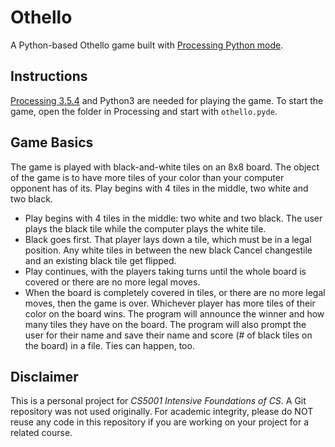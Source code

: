 # Othello
A Python-based Othello game built with [Processing Python mode](https://py.processing.org/).
## Instructions

[Processing 3.5.4](https://processing.org/releases) and Python3 are needed for playing the game. To start the game, open the folder in Processing and start with `othello.pyde`. 

## Game Basics

The game is played with black-and-white tiles on an 8x8 board. The object of the game is to have more tiles of your color than your computer opponent has of its. Play begins with 4 tiles in the middle, two white and two black.

- Play begins with 4 tiles in the middle: two white and two black. The user plays the black tile while the computer plays the white tile.
- Black goes first. That player lays down a tile, which must be in a legal position. Any white tiles in between the new black Cancel changestile and an existing black tile get flipped.
- Play continues, with the players taking turns until the whole board is covered or there are no more legal moves.
- When the board is completely covered in tiles, or there are no more legal moves, then the game is over. Whichever player has more tiles of their color on the board wins. The program will announce the winner and how many tiles they have on the board. The program will also prompt the user for their name and save their name and score (# of black tiles on the board) in a file. Ties can happen, too.

## Disclaimer
This is a personal project for *CS5001 Intensive Foundations of CS*. A Git repository was not used originally. For academic integrity, please do NOT reuse any code in this repository if you are working on your project for a related course.
